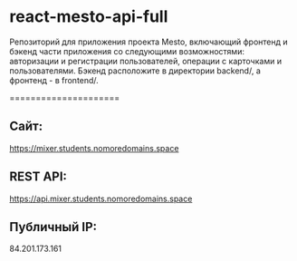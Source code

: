 # react-mesto-api-full
Репозиторий для приложения проекта Mesto, включающий фронтенд и бэкенд части приложения со следующими возможностями: авторизации и регистрации пользователей, операции с карточками и пользователями. Бэкенд расположите в директории backend/, а фронтенд - в frontend/.

=====================

## Сайт:
https://mixer.students.nomoredomains.space
## REST API:
https://api.mixer.students.nomoredomains.space
## Публичный IP:
84.201.173.161
